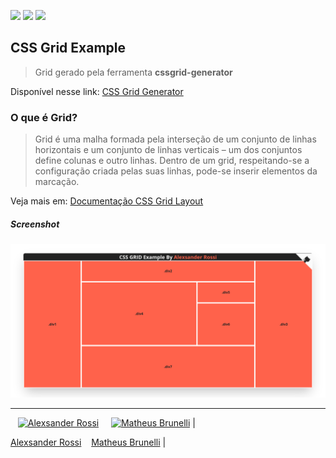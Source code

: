 ![](https://img.shields.io/github/stars/4lexRossi/grid_generator.svg) ![](https://img.shields.io/github/forks/4lexRossi/grid_generator.svg) ![](https://img.shields.io/github/issues/4lexRossi/grid_generator.svg)

## CSS Grid Example
> Grid gerado pela ferramenta **cssgrid-generator**

Disponível nesse link: [CSS Grid Generator](https://cssgrid-generator.netlify.app/)

### O que é Grid?
> Grid é uma malha formada pela interseção de um conjunto de linhas horizontais e um conjunto de linhas verticais – um dos conjuntos define colunas e outro linhas. Dentro de um  grid, respeitando-se a configuração criada pelas suas linhas, pode-se inserir elementos da marcação.

Veja mais em: [Documentação CSS Grid Layout](https://developer.mozilla.org/pt-BR/docs/Web/CSS/CSS_Grid_Layout/Basic_Concepts_of_Grid_Layout)



##### Screenshot
![](assets/screenshot.png)

---

&nbsp;&nbsp; [![Alexsander Rossi](https://github.com/4lexRossi.png?size=100)](https://www.linkedin.com/in/4lex/)&nbsp;&nbsp;&nbsp;&nbsp; [![Matheus Brunelli](https://github.com/mrbrunelli.png?size=100)](https://www.linkedin.com/in/mrbrunelli/) |

 [Alexsander Rossi](https://www.linkedin.com/in/4lex/) &nbsp;&nbsp;&nbsp;[Matheus Brunelli](https://www.linkedin.com/in/mrbrunelli/) |
